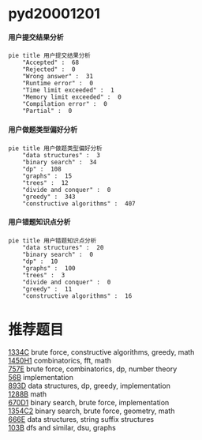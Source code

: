 # pyd20001201

<!-- tabs:start -->



#### **用户提交结果分析**

```mermaid
pie title 用户提交结果分析
    "Accepted" :  68
    "Rejected" :  0
    "Wrong answer" :  31
    "Runtime error" :  0
    "Time limit exceeded" :  1
    "Memory limit exceeded" :  0
    "Compilation error" :  0
    "Partial" :  0
```

#### **用户做题类型偏好分析**

```mermaid
pie title 用户做题类型偏好分析
    "data structures" :  3
    "binary search" :  34
    "dp" :  108
    "graphs" :  15
    "trees" :  12
    "divide and conquer" :  0
    "greedy" :  343
    "constructive algorithms" :  407
```
#### **用户错题知识点分析**

```mermaid
pie title 用户错题知识点分析
    "data structures" :  20
    "binary search" :  0
    "dp" :  10
    "graphs" :  100
    "trees" :  3
    "divide and conquer" :  0
    "greedy" :  11
    "constructive algorithms" :  16
```



<!-- tabs:end -->
# 推荐题目
[1334C](https://codeforces.com/contest/1334/problem/C)		brute force,
                        constructive algorithms,
                        greedy,
                        math		  
[1450H1](https://codeforces.com/contest/1450H/problem/1)		combinatorics,
                        fft,
                        math		  
[757E](https://codeforces.com/contest/757/problem/E)		brute force,
                        combinatorics,
                        dp,
                        number theory		  
[56B](https://codeforces.com/contest/56/problem/B)		implementation		  
[893D](https://codeforces.com/contest/893/problem/D)		data structures,
                        dp,
                        greedy,
                        implementation		  
[1288B](https://codeforces.com/contest/1288/problem/B)		math		  
[670D1](https://codeforces.com/contest/670D/problem/1)		binary search,
                        brute force,
                        implementation		  
[1354C2](https://codeforces.com/contest/1354C/problem/2)		binary search,
                        brute force,
                        geometry,
                        math		  
[666E](https://codeforces.com/contest/666/problem/E)		data structures,
                        string suffix structures		  
[103B](https://codeforces.com/contest/103/problem/B)		dfs and similar,
                        dsu,
                        graphs		  
